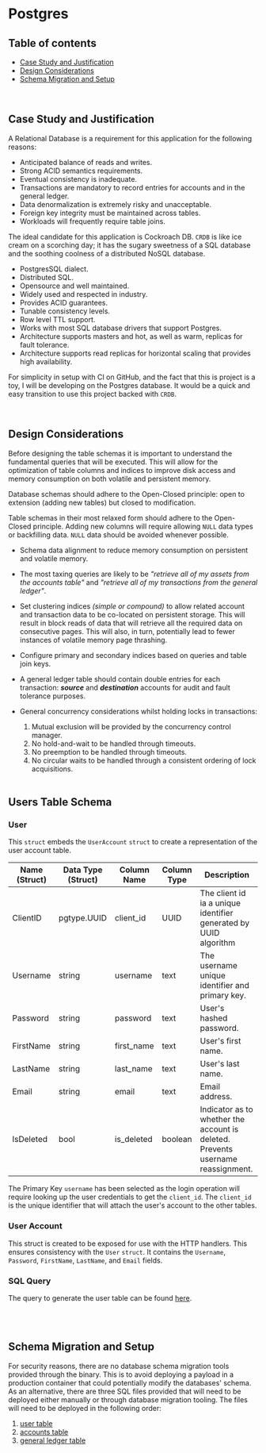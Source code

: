 # Postgres

## Table of contents

- [Case Study and Justification](#case-study-and-justification)
- [Design Considerations](#design-considerations)
- [Schema Migration and Setup](#schema-migration-and-setup)

<br/>

## Case Study and Justification

A Relational Database is a requirement for this application for the following reasons:
* Anticipated balance of reads and writes.
* Strong ACID semantics requirements.
* Eventual consistency is inadequate.
* Transactions are mandatory to record entries for accounts and in the general ledger.
* Data denormalization is extremely risky and unacceptable.
* Foreign key integrity must be maintained across tables.
* Workloads will frequently require table joins.

The ideal candidate for this application is Cockroach DB. `CRDB` is like ice cream on a scorching day;
it has the sugary sweetness of a SQL database and the soothing coolness of a distributed NoSQL database.

* PostgresSQL dialect.
* Distributed SQL.
* Opensource and well maintained.
* Widely used and respected in industry.
* Provides ACID guarantees.
* Tunable consistency levels.
* Row level TTL support.
* Works with most SQL database drivers that support Postgres.
* Architecture supports masters and hot, as well as warm, replicas for fault tolerance.
* Architecture supports read replicas for horizontal scaling that provides high availability.

For simplicity in setup with CI on GitHub, and the fact that this is project is a toy, I will be developing
on the Postgres database. It would be a quick and easy transition to use this project backed with `CRDB`.

<br/>

## Design Considerations

Before designing the table schemas it is important to understand the fundamental queries that will
be executed. This will allow for the optimization of table columns and indices to improve disk access
and memory consumption on both volatile and persistent memory.

Database schemas should adhere to the Open-Closed principle: open to extension (adding new tables) but
closed to modification.

Table schemas in their most relaxed form should adhere to the Open-Closed principle. Adding new columns
will require allowing `NULL` data types or backfilling data. `NULL` data should be avoided whenever
possible.

* Schema data alignment to reduce memory consumption on persistent and volatile memory.
* The most taxing queries are likely to be _"retrieve all of my assets from the accounts table"_ and
  _"retrieve all of my transactions from the general ledger"_.
* Set clustering indices _(simple or compound)_ to allow related account and transaction data to be
  co-located on persistent storage. This will result in block reads of data that will retrieve all the
  required data on consecutive pages. This will also, in turn, potentially lead to fewer instances of
  volatile memory page thrashing.
* Configure primary and secondary indices based on queries and table join keys.
* A general ledger table should contain double entries for each transaction: **_source_** and **_destination_**
  accounts for audit and fault tolerance purposes.
* General concurrency considerations whilst holding locks in transactions:
  1. Mutual exclusion will be provided by the concurrency control manager.
  2. No hold-and-wait to be handled through timeouts.
  3. No preemption to be handled through timeouts.
  4. No circular waits to be handled through a consistent ordering of lock acquisitions.
 
  <br/>

## Users Table Schema

### User

This `struct` embeds the `UserAccount` `struct` to create a representation of the user account table.

| Name (Struct) | Data Type (Struct) | Column Name | Column Type | Description                                                                     |
|---------------|--------------------|-------------|-------------|---------------------------------------------------------------------------------|
| ClientID      | pgtype.UUID        | client_id   | UUID        | The client id ia a unique identifier generated by UUID algorithm                |
| Username      | string             | username    | text        | The username unique identifier and primary key.                                 |
| Password      | string             | password    | text        | User's hashed password.                                                         |
| FirstName     | string             | first_name  | text        | User's first name.                                                              |
| LastName      | string             | last_name   | text        | User's last name.                                                               |
| Email         | string             | email       | text        | Email address.                                                                  |
| IsDeleted     | bool               | is_deleted  | boolean     | Indicator as to whether the account is deleted. Prevents username reassignment. |

The Primary Key `username` has been selected as the login operation will require looking up the user
credentials to get the `client_id`. The `client_id` is the unique identifier that will attach the user's
account to the other tables.

### User Account

This struct is created to be exposed for use with the HTTP handlers. This ensures consistency with the `User` `struct`.
It contains the `Username`, `Password`, `FirstName`, `LastName`, and `Email` fields.

### SQL Query
The query to generate the user table can be found [here](users.sql).

<br/>
<br>

## Schema Migration and Setup

For security reasons, there are no database schema migration tools provided through the binary. This is to avoid deploying a
payload in a production container that could potentially modify the databases' schema. As an alternative, there are three
SQL files provided that will need to be deployed either manually or through database migration tooling. The files will need
to be deployed in the following order:

1. [user table](users.sql)
2. [accounts table](accounts.sql)
3. [general ledger table](general_ledger_table.sql)

